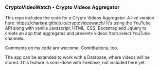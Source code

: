 ### CryptoVideoWatch - Crypto Videos Aggregator

This repo includes the code for a Crypto Videos Aggregator. A live version here: https://charisra.github.io/cryptovideowatch/
It's using the YouTube API along with vanilla Javascript, HTML, CSS, Bootstrap and Jquery to create an app that aggregates and presents videos from select YouTube channels. 

Comments on my code are welcome. Contributions, too. 

The app can be extended to work with a Database, where videos will be stored. This feature is semi-done with Firebase, not included here yet. 

